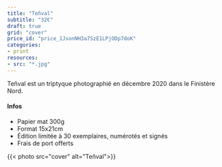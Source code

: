 ```yaml
---
title: "Teñval"
subtitle: "32€"
draft: true
grid: "cover"
price_id: "price_1JsonNH3a7SzE1LPjODp7doK"
categories:
- print
resources:
- src: "*.jpg"
---
```


Teñval est un triptyque photographié en décembre 2020 dans le Finistère Nord.  

#### Infos
* Papier mat 300g
* Format 15x21cm
* Édition limitée à 30 exemplaires, numérotés et signés
* Frais de port offerts

{{< photo src="cover" alt="Teñval">}}

